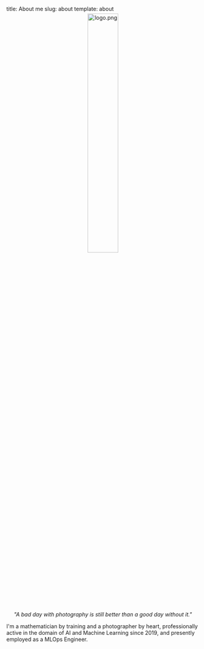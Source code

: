 title: About me
slug: about
template: about

<center>
    <img style="width:40%;
                margin-top:-10px;
                filter: invert(var(--image-filtering))"
         class="logo"
         src="{static}/images/about/the-g-logo.png"
         alt="logo.png">
</center>

<center><i>"A bad day with photography is still better than a good day without it."</i></center>

I'm a mathematician by training and a photographer by heart, professionally active in the 
domain of AI and Machine Learning since 2019, and presently employed as a MLOps Engineer.
